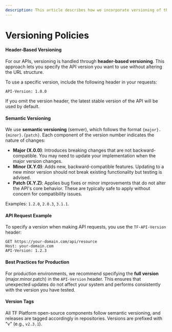 ```yaml
---
description: This article describes how we incorporate versioning of the services.
---
```


# Versioning Policies

#### Header-Based Versioning

For our APIs, versioning is handled through **header-based versioning**. This approach lets you specify the API version you want to use without altering the URL structure.

To use a specific version, include the following header in your requests:

```http
API-Version: 1.0.0
```

If you omit the version header, the latest stable version of the API will be used by default.

#### Semantic Versioning

We use **semantic versioning** (semver), which follows the format `{major}.{minor}.{patch}`. Each component of the version number indicates the nature of changes:

* **Major (X.0.0)**: Introduces breaking changes that are not backward-compatible. You may need to update your implementation when the major version changes.
* **Minor (X.Y.0)**: Adds new, backward-compatible features. Updating to a new minor version should not break existing functionality but testing is advised.
* **Patch (X.Y.Z)**: Applies bug fixes or minor improvements that do not alter the API's core behavior. These are typically safe to apply without concern for compatibility issues.

Examples: `1.2.0`, `2.0.3`, `3.1.1`.

#### API Request Example

To specify a version when making API requests, you use the `TF-API-Version` header:

```http
GET https://your-domain.com/api/resource
Host: your-domain.com
API-Version: 1.2.3
```

#### Best Practices for Production

For production environments, we recommend specifying the **full version** (major.minor.patch) in the `API-Version` header. This ensures that unexpected updates do not affect your system and performs consistently with the version you have tested.

#### Version Tags

All TF Platform open-source components follow semantic versioning, and releases are tagged accordingly in repositories. Versions are prefixed with "v" (e.g., `v2.3.1`).

